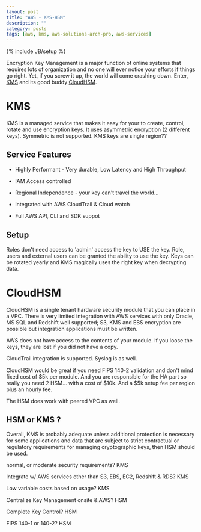 ```yaml
---
layout: post
title: "AWS - KMS-HSM"
description: ""
category: posts
tags: [aws, kms, aws-solutions-arch-pro, aws-services]
---
```

{% include JB/setup %}

Encryption Key Management is a major function of online systems that requires lots of organization and no one will ever notice your efforts if things go right. Yet, if you screw it up, the world will come crashing down. Enter, [KMS](https://aws.amazon.com/kms/) and its good buddy [CloudHSM](https://aws.amazon.com/cloudhsm/). 

# KMS

KMS is a managed service that makes it easy for your to create, control, rotate and use encryption keys. It uses asymmetric encryption (2 different keys). Symmetric is not supported. KMS keys are single region?? 

## Service Features

* Highly Performant - Very durable, Low Latency and High Throughput

* IAM Access controlled

* Regional Independence - your key can't travel the world...

* Integrated with AWS CloudTrail & Cloud watch

* Full AWS API, CLI and SDK suppot


## Setup

Roles don't need access to 'admin' access the key to USE the key. Role, users and external users can be granted the ability to use the key. Keys can be rotated yearly and KMS magically uses the right key when decrypting data.

# CloudHSM

CloudHSM is a single tenant hardware security module that you can place in a VPC. There is very limited integration with AWS services with only Oracle, MS SQL and Redshift well supported; S3, KMS and EBS encryption are possible but integration applications must be written.

AWS does not have access to the contents of your module. If you loose the keys, they are lost if you did not have a copy.

CloudTrail integration is supported. Syslog is as well.

CloudHSM would be great if you need FIPS 140-2 validation and don't mind fixed cost of $5k per module. And you are responsible for the HA part so really you need 2 HSM... with a cost of $10k. And a $5k setup fee per region plus an hourly fee.

The HSM does work with peered VPC as well.


## HSM or KMS ?

Overall, KMS is probably adequate unless additional protection is necessary for some applications and data that are subject to strict contractual or regulatory requirements for managing cryptographic keys, then HSM should be used.

normal, or moderate security requirements? KMS

Integrate w/ AWS services other than S3, EBS, EC2, Redshift & RDS? KMS

Low variable costs based on usage? KMS 

Centralize Key Management onsite & AWS? HSM

Complete Key Control? HSM

FIPS 140-1 or 140-2? HSM
